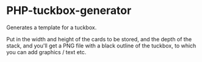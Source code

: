 # PHP-tuckbox-generator

Generates a template for a tuckbox.

Put in the width and height of the cards to be stored, and the depth of the stack, 
and you'll get a PNG file with a black outline of the tuckbox, to which you can add graphics / text etc.
